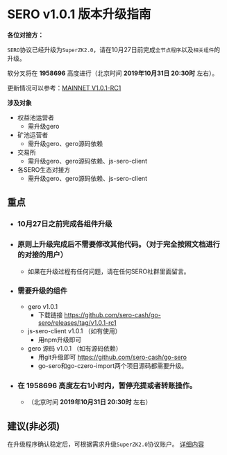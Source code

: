 # SERO v1.0.1 版本升级指南

**各位对接方：**

`SERO`协议已经升级为`SuperZK2.0`，请在10月27日前完成`全节点程序`以及`相关组件`的升级。

软分叉将在 **1958696** 高度进行（北京时间 **2019年10月31日 20:30时** 左右）。

更新情况可以参考：[MAINNET V1.0.1-RC1](?file=News/Release/SERO-MAINNET-V1.0.1-RC1)

**涉及对象**

* 权益池运营者
  * 需升级gero
* 矿池运营者
  * 需升级gero、gero源码依赖
* 交易所
  * 需升级gero、gero源码依赖、js-sero-client
* 各SERO生态对接方
  * 需升级gero、gero源码依赖、js-sero-client

## 重点

* ### 10月27日之前完成各组件升级

* ### 原则上升级完成后不需要修改其他代码。（对于完全按照文档进行的对接的用户）

  * 如果在升级过程有任何问题，请在任何SERO社群里面留言。

* ### 需要升级的组件

  * gero v1.0.1
    * 下载链接 <https://github.com/sero-cash/go-sero/releases/tag/v1.0.1-rc1>
  * js-sero-client v1.0.1 （如有使用）
    * 用npm升级即可
  * gero 源码 v1.0.1 （如有源码依赖）
    * 用git升级即可 <https://github.com/sero-cash/go-sero>
    * go-sero和go-czero-import两个项目源码都需要升级。

* ### 在 **1958696** 高度左右1小时内，暂停充提或者转账操作。

  * （北京时间 **2019年10月31日 20:30时** 左右）

## 建议(非必须)

在升级程序确认稳定后，可根据需求升级`SuperZK2.0`协议账户。
   [详细内容](?file=News/Report/20191020-sip5-superzk20-account-update)